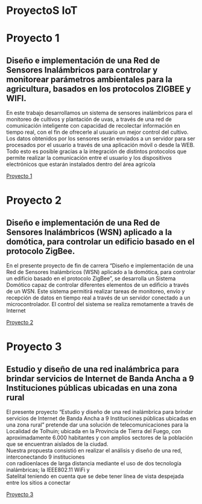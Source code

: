 # ProyectoS IoT

# Proyecto 1
## Diseño e implementación de una Red de Sensores Inalámbricos para controlar y monitorear parámetros ambientales para la agricultura, basados en los protocolos ZIGBEE y WIFI.

En este trabajo desarrollamos un sistema de sensores inalámbricos para el monitoreo de 
cultivos y plantación de uvas, a través de una red de comunicación inteligente con 
capacidad de recolectar información en tiempo real, con el fin de ofrecerle al usuario un 
mejor control del cultivo. 
Los datos obtenidos por los sensores serán enviados a un servidor para ser procesados 
por el usuario a través de una aplicación móvil o desde la WEB. Todo esto es posible 
gracias a la integración de distintos protocolos que permite realizar la comunicación 
entre el usuario y los dispositivos electrónicos que estarán instalados dentro del área 
agrícola

[Proyecto 1](PROYECTO_ARQUITECTURA_SOFTWARE.pdf)


# Proyecto 2
## Diseño e implementación de una Red de Sensores Inalámbricos (WSN) aplicado a la domótica, para controlar un edificio basado en el protocolo ZigBee.

En el presente proyecto de fin de carrera “Diseño e implementación de una Red de Sensores 
Inalámbricos (WSN) aplicado a la domótica, para controlar un edificio basado en el protocolo 
ZigBee”, se desarrolla un Sistema Domótico capaz de controlar diferentes elementos de un edificio 
a través de un WSN. Este sistema permitirá realizar tareas de 
monitoreo, envío y recepción de datos en tiempo real a través de un servidor conectado a un 
microcontrolador. El control del sistema se realiza remotamente a través de Internet


[Proyecto 2](PROYECTO_TELEINFORMATICA.pdf)


# Proyecto 3
## Estudio y diseño de una red inalámbrica para brindar servicios de Internet de Banda Ancha a 9 Instituciones públicas ubicadas en una zona rural

El presente proyecto “Estudio y diseño de una red inalámbrica para brindar servicios de Internet de 
Banda Ancha a 9 Instituciones públicas ubicadas en una zona rural” pretende dar una solución de telecomunicaciones 
para la Localidad de Tolhuin; ubicada en la Provincia de Tierra del Fuego, con aproximadamente 6.000 habitantes 
y con amplios sectores de la población que se encuentran aislados de la ciudad.  
Nuestra propuesta consistió en realizar el análisis y diseño de una red,  interconectando 9 instituciones  
con radioenlaces de larga distancia  mediante el uso de dos tecnología inalámbricas; la IEEE802.11 WiFi y  
Satelital teniendo en cuenta que se debe tener línea de vista despejada entre los sitios a conectar

[Proyecto 3](PROYECTO_TELECOMUNICACIONES.pdf)
